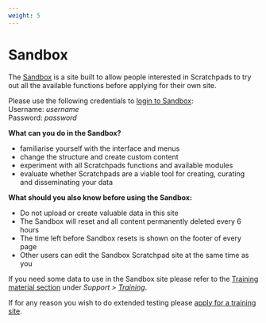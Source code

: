 ```yaml
---
weight: 5
---
```


Sandbox
=======

The [Sandbox](http://sandbox.scratchpads.eu) is a site built to allow people interested in Scratchpads to try out all the available functions before applying for their own site.

Please use the following credentials to [login to Sandbox](http://sandbox.scratchpads.eu):  
Username: _username_  
Password: _password_

**What can you do in the Sandbox?**

*   familiarise yourself with the interface and menus
*   change the structure and create custom content
*   experiment with all Scratchpads functions and available modules
*   evaluate whether Scratchpads are a viable tool for creating, curating and disseminating your data

**What should you also know before using the Sandbox:**

*   Do not upload or create valuable data in this site
*   The Sandbox will reset and all content permanently deleted every 6 hours
*   The time left before Sandbox resets is shown on the footer of every page
*   Other users can edit the Sandbox Scratchpad site at the same time as you

If you need some data to use in the Sandbox site please refer to the [Training material section](../support/training/material) under _Support > [Training](../support)_.

If for any reason you wish to do extended testing please [apply for a training site](../support/training/apply-for-site).